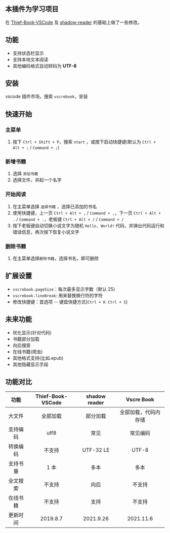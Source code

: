 ## 本插件为学习项目

在 [Thief-Book-VSCode](https://github.com/cteamx/Thief-Book-VSCode) 及 [shadow-reader](https://github.com/igzhang/shadowReader) 的基础上做了一些修改。

## 功能

- 支持状态栏显示
- 支持本地文本阅读
- 其他编码格式自动转码为 **UTF-8**

## 安装

vscode 插件市场，搜索 `vscrebook`，安装

## 快速开始

### 主菜单

1. 按下 `Ctrl + Shift + P`，搜索 `start` ，或按下启动快捷键(默认为 `Ctrl + Alt + ;` / `Command + ;`)

### 新增书籍

1. 选择 `添加书籍`
2. 选择文件，并起一个名字

### 开始阅读

1. 在主菜单选择 `选择书籍` ，选择已添加的书名
2. 使用快捷键，上一页 `Ctrl + Alt + ,` / `Command + ,`，下一页 `Ctrl + Alt + .` / `Command + .`，老板键 `Ctrl + Alt + /` / `Command + /`
3. 按下老板键自动切换小说文字为随机 `Hello, World!` 代码，并弹出代码运行和错误信息，再次按下恢复小说文字

### 删除书籍

1. 在主菜单选择`删除书籍`，选择书名，即可删除

## 扩展设置

- `vscrebook.pageSize`：每次最多显示字数（默认 25）
- `vscrebook.lineBreak`: 用来替换换行符的字符
- 修改快捷键：首选项 -- 键盘快捷方式(`Ctrl + K Ctrl + S`)

## 未来功能

- 优化显示(针对代码)
- 书籍部分加载
- 向后搜索
- 在线书籍(爬虫)
- 其他格式支持(比如.epub)
- 其他隐藏显示手段

## 功能对比

|   功能   | Thief-Book-VSCode | shadow reader |      Vscre Book      |
| :------: | :---------------: | :-----------: | :------------------: |
|  大文件  |     全部加载      |   部分加载    | 全部加载，代码内存储 |
| 支持编码 |       utf8        |     常见      |       常见编码       |
| 转换编码 |      不支持       |   UTF-32 LE   |        UTF-8         |
| 支持书量 |       1 本        |     多本      |         多本         |
| 全文搜索 |      不支持       |     向后      |        不支持        |
| 在线书籍 |      不支持       |     支持      |        不支持        |
| 更新时间 |     2019.8.7      |   2021.9.26   |      2021.11.6       |
